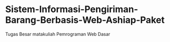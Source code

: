 # Sistem-Informasi-Pengiriman-Barang-Berbasis-Web-Ashiap-Paket
Tugas Besar matakuliah Pemrograman Web Dasar
